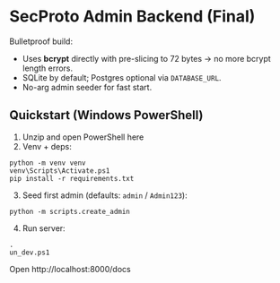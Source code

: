 # SecProto Admin Backend (Final)

Bulletproof build:
- Uses **bcrypt** directly with pre-slicing to 72 bytes → no more bcrypt length errors.
- SQLite by default; Postgres optional via `DATABASE_URL`.
- No-arg admin seeder for fast start.

## Quickstart (Windows PowerShell)

1) Unzip and open PowerShell here
2) Venv + deps:
```
python -m venv venv
venv\Scripts\Activate.ps1
pip install -r requirements.txt
```
3) Seed first admin (defaults: `admin` / `Admin123`):
```
python -m scripts.create_admin
```
4) Run server:
```
.un_dev.ps1
```
Open http://localhost:8000/docs
